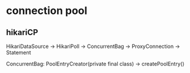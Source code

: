 # connection pool
## hikariCP
HikariDataSource -> HikariPoll -> ConcurrentBag -> ProxyConnection -> Statement

ConcurrentBag<PoolEntry>: PoolEntryCreator(private final class) -> createPoolEntry()



